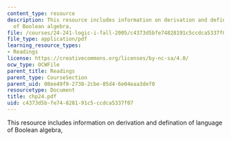 ```yaml
---
content_type: resource
description: This resource includes information on derivation and defination of language
  of Boolean algebra,
file: /courses/24-241-logic-i-fall-2005/c4373d5bfe74828191c5ccdca5337f07_chp24.pdf
file_type: application/pdf
learning_resource_types:
- Readings
license: https://creativecommons.org/licenses/by-nc-sa/4.0/
ocw_type: OCWFile
parent_title: Readings
parent_type: CourseSection
parent_uid: 08ee49f9-2738-2cbe-85d4-6e04eaa3def0
resourcetype: Document
title: chp24.pdf
uid: c4373d5b-fe74-8281-91c5-ccdca5337f07
---
```

This resource includes information on derivation and defination of language of Boolean algebra,